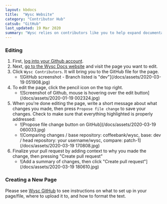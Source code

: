 ```yaml
---
layout: kbdocs
title:  "Wysc Website"
category: "Contributor Hub"
catsub: "GitHub"
last_updated: 19 Mar 2020
summary: "Wysc relies on contributors like you to help expand documentation for Wysc!"
---
```


### Editing

1. First, [log into your Github account](https://github.com/login).
1. Next, [go to the Wysc Docs website](https://wysc.us.to/docs) and visit the page you want to edit.
1. Click `Wysc Contributors`. It will bring you to the GitHub file for the page.
    - ![GitHub screenshot - Branch listed is "dev"](/docs/assets/2020-03-19 051908.jpg)
1. To edit the page, click the pencil icon on the top right.
    - ![Screenshot of Github, mouse is hovering over the edit button](/docs/assets/2020-01-19 002324.jpg)
1. When you're done editing the page, write a short message about what changes you made, then press `Propose file change` to save your changes. Check to make sure that everything highlighted is properly addressed:
    - ![Propose file change button on GitHub](/docs/assets/2020-03-19 060033.jpg)
    - ![Comparing changes / base repository: coffeebank/wysc, base: dev / head repository: your username/wysc, compare: patch-1](/docs/assets/2020-03-19 170808.jpg)
1. Finalize your pull request by adding context to why you made the change, then pressing "Create pull request"
    - ![Add a summary of changes, then click "Create pull request"](/docs/assets/2020-03-19 180610.jpg)


### Creating a New Page

Please see [Wysc GitHub](/docs/dev/github) to see instructions on what to set up in your page/file, where to upload it to, and how to format the text.